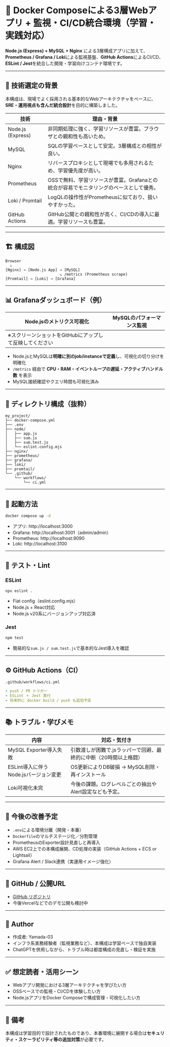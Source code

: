 # 🚀 Docker Composeによる3層Webアプリ + 監視・CI/CD統合環境（学習・実践対応）

**Node.js (Express) + MySQL + Nginx** による3層構成アプリに加えて、**Prometheus / Grafana / Loki**による監視基盤、**GitHub Actions**によるCI/CD、**ESLint / Jest**を統合した開発・学習向けコンテナ環境です。

---

## 🎯 技術選定の背景

本構成は、現場でよく採用される基本的なWebアーキテクチャをベースに、**SRE・運用視点も含んだ統合設計**を目的に構築しました。

| 技術 | 理由・背景 |
|------|------------|
| Node.js (Express) | 非同期処理に強く、学習リソースが豊富。ブラウザとの親和性も高いため。 |
| MySQL | SQLの学習ベースとして安定。3層構成との相性が良い。 |
| Nginx | リバースプロキシとして現場でも多用されるため、学習優先度が高い。 |
| Prometheus | OSSで無料、学習リソースが豊富。Grafanaとの統合が容易でモニタリングのベースとして優秀。 |
| Loki / Promtail | LogQLの操作性がPrometheusに似ており、扱いやすかった。 |
| GitHub Actions | GitHub公開との親和性が高く、CI/CDの導入に最適。学習リソースも豊富。 |

---

## 🏗️ 構成図

```
Browser
  ↓
[Nginx] → [Node.js App] → [MySQL]
                        ↘︎ /metrics (Prometheus scrape)
[Promtail] → [Loki] → [Grafana]
```

---

## 📊 Grafanaダッシュボード（例）

| Node.jsのメトリクス可視化 | MySQLのパフォーマンス監視 |
|--------------------------|-----------------------------|
| ※スクリーンショットをGitHubにアップして反映してください |

- Node.jsとMySQLは**明確に別のjob/instanceで定義**し、可視化の切り分けを明確化
- `/metrics` 経由で **CPU・RAM・イベントループの遅延・アクティブハンドル数** を表示
- MySQL接続確認やクエリ時間も可視化済み

---

## 📁 ディレクトリ構成（抜粋）

```
my_project/
├── docker-compose.yml
├── .env
├── node/
│   ├── app.js
│   ├── sum.js
│   ├── sum.test.js
│   └── eslint.config.mjs
├── nginx/
├── prometheus/
├── grafana/
├── loki/
├── promtail/
└── .github/
    └── workflows/
        └── ci.yml
```

---

## 🚀 起動方法

```bash
docker compose up -d
```

- アプリ: http://localhost:3000  
- Grafana: http://localhost:3001（admin/admin）  
- Prometheus: http://localhost:9090  
- Loki: http://localhost:3100  

---

## 🧪 テスト・Lint

### ESLint

```bash
npx eslint .
```

- Flat config（eslint.config.mjs）
- Node.js + React対応
- Node.js v20系にバージョンアップ対応済

### Jest

```bash
npm test
```

- 簡易的な`sum.js / sum.test.js`で基本的なJest導入を確認

---

## ⚙️ GitHub Actions（CI）

`.github/workflows/ci.yml`

```yaml
- push / PR トリガー
- ESLint ＋ Jest 実行
- 将来的に docker build / push も追加予定
```

---

## 📚 トラブル・学びメモ

| 内容 | 対応・気付き |
|------|--------------|
| MySQL Exporter導入失敗 | 引数渡しが困難で.jsラッパーで回避、最終的に中断（20時間以上格闘） |
| ESLint導入に伴うNode.jsバージョン変更 | OS更新によりDB破損 → MySQL削除・再インストール |
| Loki可視化未完 | 今後の課題。ログレベルごとの抽出やAlert設定なども予定。 |

---

## 🧠 今後の改善予定

- `.env`による環境分離（開発・本番）
- `Dockerfile`のマルチステージ化／分割管理
- PrometheusのExporter設計見直しと再導入
- AWS EC2上での本構成展開、CD処理の実装（GitHub Actions + ECS or Lightsail）
- Grafana Alert / Slack連携（実運用イメージ強化）

---

## 🔗 GitHub / 公開URL

- [GitHub リポジトリ](https://github.com/Yamada-03/my_project)
- 今後Vercelなどでのデモ公開も検討中

---

## 👤 Author

- 作成者: Yamada-03  
- インフラ系実務経験者（監視業務など）、本構成は学習ベースで独自実装  
- ChatGPTを併用しながら、トラブル時は都度構成の見直し・検証を実施

---

## ✅ 想定読者・活用シーン

- Webアプリ開発における3層アーキテクチャを学びたい方
- OSSベースでの監視・CI/CDを体験したい方
- Node.jsアプリをDocker Composeで構成管理・可視化したい方

---

## 📌 備考

本構成は学習目的で設計されたものであり、本番環境に展開する場合は**セキュリティ・スケーラビリティ等の追加対策**が必要です。
